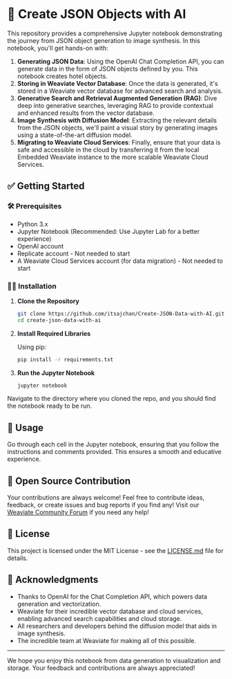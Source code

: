 # 📀 Create JSON Objects with AI

This repository provides a comprehensive Jupyter notebook demonstrating the journey from JSON object generation to image synthesis. In this notebook, you'll get hands-on with:

1. **Generating JSON Data**: Using the OpenAI Chat Completion API, you can generate data in the form of JSON objects defined by you. This notebook creates hotel objects.
2. **Storing in Weaviate Vector Database**: Once the data is generated, it's stored in a Weaviate vector database for advanced search and analysis.
3. **Generative Search and Retrieval Augmented Generation (RAG)**: Dive deep into generative searches, leveraging RAG to provide contextual and enhanced results from the vector database.
4. **Image Synthesis with Diffusion Model**: Extracting the relevant details from the JSON objects, we'll paint a visual story by generating images using a state-of-the-art diffusion model.
5. **Migrating to Weaviate Cloud Services**: Finally, ensure that your data is safe and accessible in the cloud by transferring it from the local Embedded Weaviate instance to the more scalable Weaviate Cloud Services.

## ✅ Getting Started

### 🛠️ Prerequisites

- Python 3.x
- Jupyter Notebook (Recommended: Use Jupyter Lab for a better experience)
- OpenAI account 
- Replicate account - Not needed to start
- A Weaviate Cloud Services account (for data migration) - Not needed to start

### 👩‍💻 Installation

1. **Clone the Repository**

   ```bash
   git clone https://github.com/itsajchan/Create-JSON-Data-with-AI.git
   cd create-json-data-with-ai
   ```

2. **Install Required Libraries**

   Using pip:

   ```bash
   pip install -r requirements.txt
   ```

3. **Run the Jupyter Notebook**

   ```bash
   jupyter notebook
   ```

Navigate to the directory where you cloned the repo, and you should find the notebook ready to be run.

## 🚀 Usage

Go through each cell in the Jupyter notebook, ensuring that you follow the instructions and comments provided. This ensures a smooth and educative experience.

## 💖 Open Source Contribution

Your contributions are always welcome! Feel free to contribute ideas, feedback, or create issues and bug reports if you find any! Visit our [Weaviate Community Forum](https://forum.weaviate.io/) if you need any help!


## 🪪 License

This project is licensed under the MIT License - see the [LICENSE.md](LICENSE.md) file for details.

## 🙏 Acknowledgments

- Thanks to OpenAI for the Chat Completion API, which powers data generation and vectorization.
- Weaviate for their incredible vector database and cloud services, enabling advanced search capabilities and cloud storage.
- All researchers and developers behind the diffusion model that aids in image synthesis.
- The incredible team at Weaviate for making all of this possible.

---

We hope you enjoy this notebook from data generation to visualization and storage. Your feedback and contributions are always appreciated!